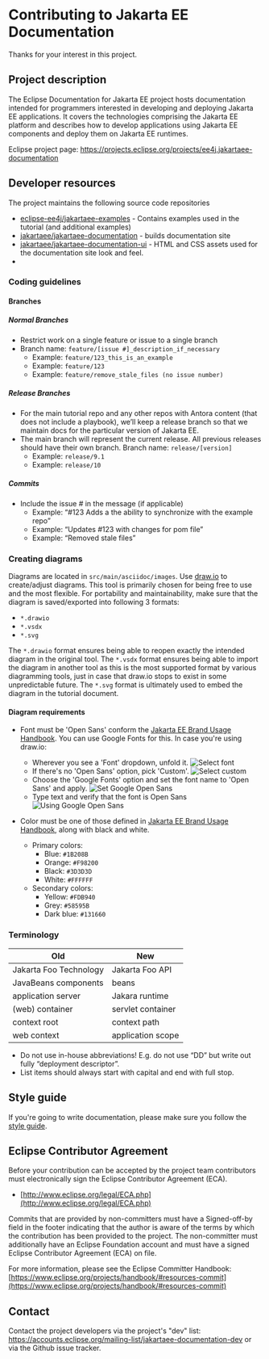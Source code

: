 # Contributing to Jakarta EE Documentation

Thanks for your interest in this project.

## Project description

The Eclipse Documentation for Jakarta EE project hosts documentation intended for programmers interested in developing and deploying Jakarta EE applications. It covers the technologies comprising the Jakarta EE platform and describes how to develop applications using Jakarta EE components and deploy them on Jakarta EE runtimes.

Eclipse project page: https://projects.eclipse.org/projects/ee4j.jakartaee-documentation

## Developer resources

The project maintains the following source code repositories

* [eclipse-ee4j/jakartaee-examples](https://github.com/eclipse-ee4j/jakartaee-examples) - Contains examples used in the tutorial (and additional examples)
* [jakartaee/jakartaee-documentation](https://github.com/jakartaee/jakartaee-documentation) - builds documentation site
* [jakartaee/jakartaee-documentation-ui](https://github.com/jakartaee/jakartaee-documentation-ui) - HTML and CSS assets used for the documentation site look and feel.
* 
### Coding guidelines

#### Branches

##### Normal Branches

* Restrict work on a single feature or issue to a single branch
* Branch name: `feature/[issue #]_description_if_necessary`
  * Example: `feature/123_this_is_an_example`
  * Example: `feature/123`
  * Example: `feature/remove_stale_files (no issue number)`

##### Release Branches

* For the main tutorial repo and any other repos with Antora content (that does not include a playbook), we’ll keep a release branch so that we maintain docs for the particular version of Jakarta EE.
* The main branch will represent the current release. All previous releases should have their own branch.
Branch name: `release/[version]`
  * Example: `release/9.1`
  * Example: `release/10`

##### Commits

* Include the issue # in the message (if applicable)
  * Example: “#123 Adds a the ability to synchronize with the example repo”
  * Example: “Updates #123 with changes for pom file”
  * Example: “Removed stale files”

### Creating diagrams

Diagrams are located in `src/main/asciidoc/images`.
Use [draw.io](https://draw.io) to create/adjust diagrams.
This tool is primarily chosen for being free to use and the most flexible.
For portability and maintainability, make sure that the diagram is saved/exported into following 3 formats:

- `*.drawio`
- `*.vsdx`
- `*.svg`

The `*.drawio` format ensures being able to reopen exactly the intended diagram in the original tool.
The `*.vsdx` format ensures being able to import the diagram in another tool as this is the most supported format by
various diagramming tools, just in case that draw.io stops to exist in some unpredictable future.
The `*.svg` format is ultimately used to embed the diagram in the tutorial document.

#### Diagram requirements

- Font must be 'Open Sans' conform
  the [Jakarta EE Brand Usage Handbook](https://jakarta.ee/legal/trademark_guidelines/jakarta-ee-branding-guidelines.pdf).
  You can use Google Fonts for this.
  In case you're using draw.io:
    - Wherever you see a 'Font' dropdown, unfold it.
      ![Select font](README/images/drawio-font-1-select-font.png)
    - If there's no 'Open Sans' option, pick 'Custom'.
      ![Select custom](README/images/drawio-font-2-select-custom.png)
    - Choose the 'Google Fonts' option and set the font name to 'Open Sans' and apply.
      ![Set Google Open Sans](README/images/drawio-font-3-set-google-open-sans.png)
    - Type text and verify that the font is Open Sans
      ![Using Google Open Sans](README/images/drawio-font-4-using-google-open-sans.png)

- Color must be one of those defined
  in [Jakarta EE Brand Usage Handbook](https://jakarta.ee/legal/trademark_guidelines/jakarta-ee-branding-guidelines.pdf),
  along with black and white.
    - Primary colors:
        - Blue: `#1B208B`
        - Orange: `#F98200`
        - Black: `#3D3D3D`
        - White: `#FFFFFF`
    - Secondary colors:
        - Yellow: `#FDB940`
        - Grey: `#58595B`
        - Dark blue: `#131660`

### Terminology

| Old | New |
| --- | --- |
| Jakarta Foo Technology | Jakarta Foo API |
| JavaBeans components | beans |
| application server | Jakara runtime |
| (web) container | servlet container | 
| context root | context path |
| web context | application scope |

* Do not use in-house abbreviations! E.g. do not use “DD” but write out fully “deployment descriptor”.
* List items should always start with capital and end with full stop.

## Style guide

If you're going to write documentation, please make sure you follow the [style guide](STYLE_GUIDE.adoc).

## Eclipse Contributor Agreement

Before your contribution can be accepted by the project team contributors must
electronically sign the Eclipse Contributor Agreement (ECA).

* [http://www.eclipse.org/legal/ECA.php](http://www.eclipse.org/legal/ECA.php)

Commits that are provided by non-committers must have a Signed-off-by field in
the footer indicating that the author is aware of the terms by which the
contribution has been provided to the project. The non-committer must
additionally have an Eclipse Foundation account and must have a signed Eclipse
Contributor Agreement (ECA) on file.

For more information, please see the Eclipse Committer Handbook:
[https://www.eclipse.org/projects/handbook/#resources-commit](https://www.eclipse.org/projects/handbook/#resources-commit)

## Contact

Contact the project developers via the project's "dev" list:
https://accounts.eclipse.org/mailing-list/jakartaee-documentation-dev or via the Github issue tracker.
